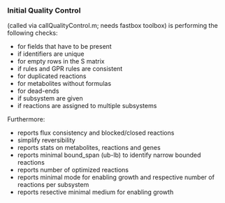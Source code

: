 ### Initial Quality Control
(called via callQualityControl.m; needs fastbox toolbox)
is performing the following checks:
- for fields that have to be present
- if identifiers are unique
- for empty rows in the S matrix
- if rules and GPR rules are consistent
- for duplicated reactions
- for metabolites without formulas
- for dead-ends
- if subsystem are given
- if reactions are assigned to multiple subsystems

Furthermore:
- reports flux consistency and blocked/closed reactions
- simplify reversibility
- reports stats on metabolites, reactions and genes
- reports minimal bound_span (ub-lb) to identify narrow bounded reactions
- reports number of optimized reactions
- reports minimal mode for enabling growth and respective number of reactions per subsystem
- reports resective minimal medium for enabling growth
